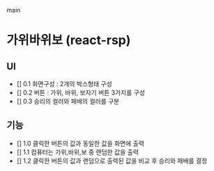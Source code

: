 main


# 가위바위보 (react-rsp)

## UI
- [] 0.1 화면구성 : 2개의 박스형태 구성
- [] 0.2 버튼 : 가위, 바위, 보자기 버튼 3가지를 구성
- [] 0.3 승리의 컬러와 패배의 컬러를 구분

## 기능
- [] 1.0 클릭한 버튼의 값과 동일한 값을 화면에 출력
- [] 1.1 컴퓨터는 가위,바위,보 중 랜덤한 값을 출력
- [] 1.2 클릭한 버튼의 값과 랜덤으로 출력된 값을 비교 후 승리와 패배를 결정

